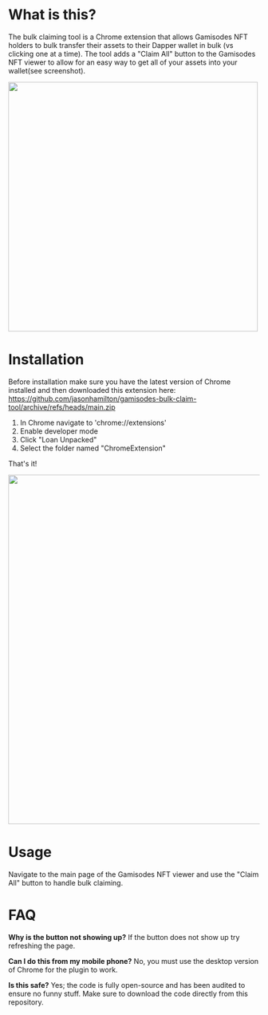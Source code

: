 
# What is this?

The bulk claiming tool is a Chrome extension that allows Gamisodes NFT holders to bulk transfer their assets to their Dapper wallet in bulk (vs clicking one at a time).  The tool adds a "Claim All" button to the Gamisodes NFT viewer to allow for an easy way to get all of your assets into your wallet(see screenshot).

<img src="https://github.com/jasonhamilton/gamisodes-bulk-claim-tool/raw/main/img/bulk_claim_button.png?raw=true" width="500">



# Installation

Before installation make sure you have the latest version of Chrome installed and then downloaded this extension here: https://github.com/jasonhamilton/gamisodes-bulk-claim-tool/archive/refs/heads/main.zip

1) In Chrome navigate to 'chrome://extensions'
2) Enable developer mode
3) Click "Loan Unpacked"
4) Select the folder named "ChromeExtension"

That's it!

<img src="https://github.com/jasonhamilton/gamisodes-bulk-claim-tool/raw/main/img/installation.png?raw=true" width="700">



# Usage

Navigate to the main page of the Gamisodes NFT viewer and use the "Claim All" button to handle bulk claiming.  


# FAQ

**Why is the button not showing up?** If the button does not show up try refreshing the page.

**Can I do this from my mobile phone?**  No, you must use the desktop version of Chrome for the plugin to work.

**Is this safe?** Yes; the code is fully open-source and has been audited to ensure no funny stuff.  Make sure to download the code directly from this repository. 